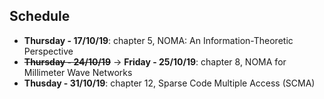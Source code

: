 ## Schedule

- **Thursday - 17/10/19**: chapter 5, NOMA: An Information-Theoretic Perspective
- **~~Thursday - 24/10/19~~** -> **Friday - 25/10/19**: chapter 8, NOMA for Millimeter Wave Networks
- **Thusday - 31/10/19**: chapter 12, Sparse Code Multiple Access (SCMA) 

